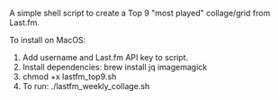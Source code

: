A simple shell script to create a Top 9 "most played" collage/grid from Last.fm.

To install on MacOS:

1. Add username and Last.fm API key to script.
2. Install dependencies: brew install jq imagemagick
3. chmod +x lastfm_top9.sh
4. To run: ./lastfm_weekly_collage.sh
